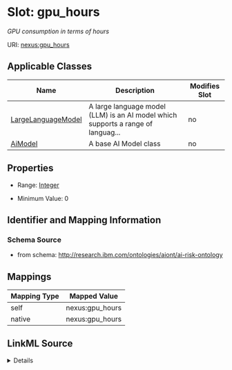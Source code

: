 

# Slot: gpu_hours


_GPU consumption in terms of hours_





URI: [nexus:gpu_hours](http://research.ibm.com/ontologies/aiont/gpu_hours)



<!-- no inheritance hierarchy -->





## Applicable Classes

| Name | Description | Modifies Slot |
| --- | --- | --- |
| [LargeLanguageModel](LargeLanguageModel.md) | A large language model (LLM) is an AI model which supports a range of languag... |  no  |
| [AiModel](AiModel.md) | A base AI Model class |  no  |







## Properties

* Range: [Integer](Integer.md)

* Minimum Value: 0





## Identifier and Mapping Information







### Schema Source


* from schema: http://research.ibm.com/ontologies/aiont/ai-risk-ontology




## Mappings

| Mapping Type | Mapped Value |
| ---  | ---  |
| self | nexus:gpu_hours |
| native | nexus:gpu_hours |




## LinkML Source

<details>
```yaml
name: gpu_hours
description: GPU consumption in terms of hours
from_schema: http://research.ibm.com/ontologies/aiont/ai-risk-ontology
rank: 1000
alias: gpu_hours
domain_of:
- AiModel
range: integer
minimum_value: 0

```
</details>